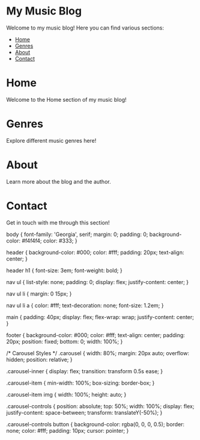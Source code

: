 # My Music Blog

Welcome to my music blog! Here you can find various sections:

- [Home](Home/README.md)
- [Genres](Genres/README.md)
- [About](About/README.md)
- [Contact](Contact/README.md)

# Home
Welcome to the Home section of my music blog!
# Genres
Explore different music genres here!
# About
Learn more about the blog and the author.
# Contact
Get in touch with me through this section!

body {
    font-family: 'Georgia', serif;
    margin: 0;
    padding: 0;
    background-color: #f4f4f4;
    color: #333;
}

header {
    background-color: #000;
    color: #fff;
    padding: 20px;
    text-align: center;
}

header h1 {
    font-size: 3em;
    font-weight: bold;
}

nav ul {
    list-style: none;
    padding: 0;
    display: flex;
    justify-content: center;
}

nav ul li {
    margin: 0 15px;
}

nav ul li a {
    color: #fff;
    text-decoration: none;
    font-size: 1.2em;
}

main {
    padding: 40px;
    display: flex;
    flex-wrap: wrap;
    justify-content: center;
}

footer {
    background-color: #000;
    color: #fff;
    text-align: center;
    padding: 20px;
    position: fixed;
    bottom: 0;
    width: 100%;
}

/* Carousel Styles */
.carousel {
    width: 80%;
    margin: 20px auto;
    overflow: hidden;
    position: relative;
}

.carousel-inner {
    display: flex;
    transition: transform 0.5s ease;
}

.carousel-item {
    min-width: 100%;
    box-sizing: border-box;
}

.carousel-item img {
    width: 100%;
    height: auto;
}

.carousel-controls {
    position: absolute;
    top: 50%;
    width: 100%;
    display: flex;
    justify-content: space-between;
    transform: translateY(-50%);
}

.carousel-controls button {
    background-color: rgba(0, 0, 0, 0.5);
    border: none;
    color: #fff;
    padding: 10px;
    cursor: pointer;
}
